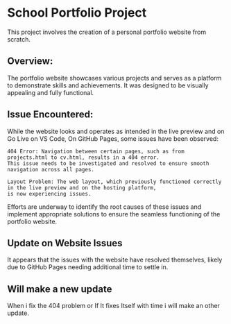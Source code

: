 # School Portfolio Project

This project involves the creation of a personal portfolio website from scratch.

## Overview:

The portfolio website showcases various projects and serves as a platform to demonstrate skills and achievements. It was designed to be visually appealing and fully functional.

## Issue Encountered:

While the website looks and operates as intended in the live preview and on Go Live on VS Code, On GitHub Pages, some issues have been observed:

    404 Error: Navigation between certain pages, such as from projects.html to cv.html, results in a 404 error.
    This issue needs to be investigated and resolved to ensure smooth navigation across all pages.

    Layout Problem: The web layout, which previously functioned correctly in the live preview and on the hosting platform, 
    is now experiencing issues.

Efforts are underway to identify the root causes of these issues and implement appropriate solutions to ensure the seamless functioning of the portfolio website.

## Update on Website Issues

It appears that the issues with the website have resolved themselves, likely due to GitHub Pages needing additional time to settle in.

## Will make a new update

When i fix the 404 problem or If It fixes Itself with time i will make an other update.
